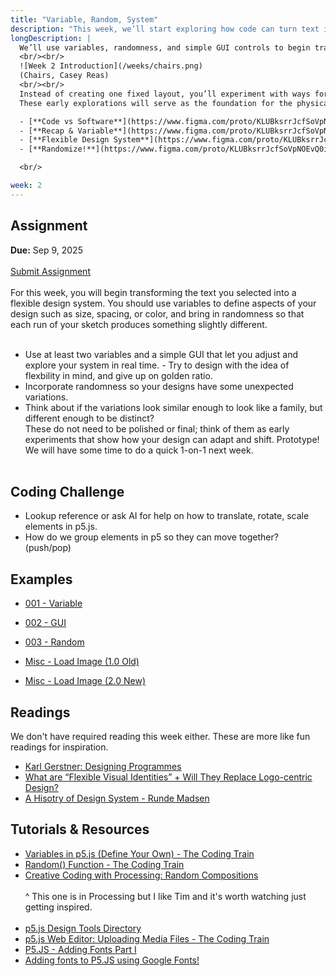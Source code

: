 ```yaml
---
title: "Variable, Random, System"
description: "This week, we’ll start exploring how code can turn text into a living system of variation and play."
longDescription: |
  We’ll use variables, randomness, and simple GUI controls to begin transforming your chosen text into a flexible design system. 
  <br/><br/>
  ![Week 2 Introduction](/weeks/chairs.png)
  (Chairs, Casey Reas)
  <br/><br/>
  Instead of creating one fixed layout, you’ll experiment with ways for your manifesto to shift, adapt, and generate multiple possibilities. 
  These early explorations will serve as the foundation for the physical forms we’ll create later in the semester.

  - [**Code vs Software**](https://www.figma.com/proto/KLUBksrrJcfSoVpNOEvQ0i/-Tech-A--Week-2?page-id=0%3A1&node-id=1-109&viewport=264%2C5777%2C0.19&t=IFNCGWh2SMzU27to-1&scaling=contain&content-scaling=fixed)
  - [**Recap & Variable**](https://www.figma.com/proto/KLUBksrrJcfSoVpNOEvQ0i/-Tech-A--Week-2?page-id=0%3A1&node-id=6005-52&viewport=264%2C5777%2C0.19&t=IFNCGWh2SMzU27to-1&scaling=contain&content-scaling=fixed)
  - [**Flexible Design System**](https://www.figma.com/proto/KLUBksrrJcfSoVpNOEvQ0i/-Tech-A--Week-2?page-id=0%3A1&node-id=4102-394&viewport=264%2C5777%2C0.19&t=IFNCGWh2SMzU27to-1&scaling=contain&content-scaling=fixed)
  - [**Randomize!**](https://www.figma.com/proto/KLUBksrrJcfSoVpNOEvQ0i/-Tech-A--Week-2?page-id=0%3A1&node-id=1-166&viewport=264%2C5777%2C0.19&t=IFNCGWh2SMzU27to-1&scaling=contain&content-scaling=fixed)

  <br/>

week: 2
---
```


## Assignment

**Due:** Sep 9, 2025
<br/><br/>
<a class="btn-primary" href="https://forms.gle/Fev6UZQf8z8rzyUg9">Submit Assignment</a>
<br/><br/>
For this week, you will begin transforming the text you selected into a flexible design system. You should use variables to define aspects of your design such as size, spacing, or color, and bring in randomness so that each run of your sketch produces something slightly different.
<br/><br/>

- Use at least two variables and a simple GUI that let you adjust and explore your system in real time. - Try to design with the idea of flexbility in mind, and give up on golden ratio.
- Incorporate randomness so your designs have some unexpected variations.
- Think about if the variations look similar enough to look like a family, but different enough to be distinct?
  <br/>
  These do not need to be polished or final; think of them as early experiments that show how your design can adapt and shift. Prototype! We will have some time to do a quick 1-on-1 next week.
  <br/><br/>

## Coding Challenge

- Lookup reference or ask AI for help on how to translate, rotate, scale elements in p5.js.
- How do we group elements in p5 so they can move together? (push/pop)

## Examples

- [001 - Variable](https://editor.p5js.org/munusshih/sketches/8CQCsFp4I)
- [002 - GUI](https://editor.p5js.org/munusshih/sketches/BkEMEY10Y)
- [003 - Random](https://editor.p5js.org/munusshih/sketches/Cs-To8i4s)

- [Misc - Load Image (1.0 Old)](https://editor.p5js.org/munusshih/sketches/l-Ksjtkg6)
- [Misc - Load Image (2.0 New)](https://editor.p5js.org/munusshih/sketches/V2PCyYn31)

## Readings

We don't have required reading this week either. These are more like fun readings for inspiration.

- [Karl Gerstner: Designing Programmes](https://drive.google.com/file/d/1Vg4C_Pyorr1cP6S_uf9-kc-bv-K-21Y_/view)
- [What are “Flexible Visual Identities” + Will They Replace Logo-centric Design?](https://eyeondesign.aiga.org/what-the-heck-are-flexible-visual-identities-will-they-replace-logo-centric-design/)
- [A Hisotry of Design System - Runde Madsen](https://printingcode.runemadsen.com/lecture-intro/)

## Tutorials & Resources

- [Variables in p5.js (Define Your Own) - The Coding Train](https://www.youtube.com/watch?v=dRhXIIFp-ys)
- [Random() Function - The Coding Train](https://www.youtube.com/watch?v=POn4cZ0jL-o)
- [Creative Coding with Processing: Random Compositions](https://www.youtube.com/watch?v=rO29HBP_-dA)
  <br/><br/>
  ^ This one is in Processing but I like Tim and it's worth watching just getting inspired.
  <br/><br/>
- [p5.js Design Tools Directory](https://timrodenbroeker.de/p5js-design-tools/)
- [p5.js Web Editor: Uploading Media Files - The Coding Train](https://www.youtube.com/watch?v=rO6M5hj0V-o&t=135s)
- [P5.JS - Adding Fonts Part I](https://www.youtube.com/watch?v=6lq6JFbOMh4)
- [Adding fonts to P5.JS using Google Fonts!](https://www.youtube.com/watch?v=wfX8Z0D2aDw)

